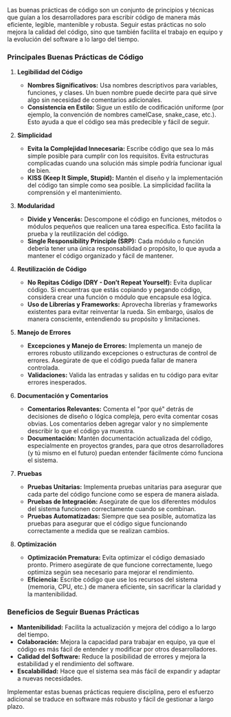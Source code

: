 Las buenas prácticas de código son un conjunto de principios y técnicas que guían a los desarrolladores para escribir código de manera más eficiente, legible, mantenible y robusta. Seguir estas prácticas no solo mejora la calidad del código, sino que también facilita el trabajo en equipo y la evolución del software a lo largo del tiempo.

### Principales Buenas Prácticas de Código

1. **Legibilidad del Código**
   - **Nombres Significativos:** Usa nombres descriptivos para variables, funciones, y clases. Un buen nombre puede decirte para qué sirve algo sin necesidad de comentarios adicionales.
   - **Consistencia en Estilo:** Sigue un estilo de codificación uniforme (por ejemplo, la convención de nombres camelCase, snake_case, etc.). Esto ayuda a que el código sea más predecible y fácil de seguir.

2. **Simplicidad**
   - **Evita la Complejidad Innecesaria:** Escribe código que sea lo más simple posible para cumplir con los requisitos. Evita estructuras complicadas cuando una solución más simple podría funcionar igual de bien.
   - **KISS (Keep It Simple, Stupid):** Mantén el diseño y la implementación del código tan simple como sea posible. La simplicidad facilita la comprensión y el mantenimiento.

3. **Modularidad**
   - **Divide y Vencerás:** Descompone el código en funciones, métodos o módulos pequeños que realicen una tarea específica. Esto facilita la prueba y la reutilización del código.
   - **Single Responsibility Principle (SRP):** Cada módulo o función debería tener una única responsabilidad o propósito, lo que ayuda a mantener el código organizado y fácil de mantener.

4. **Reutilización de Código**
   - **No Repitas Código (DRY - Don’t Repeat Yourself):** Evita duplicar código. Si encuentras que estás copiando y pegando código, considera crear una función o módulo que encapsule esa lógica.
   - **Uso de Librerías y Frameworks:** Aprovecha librerías y frameworks existentes para evitar reinventar la rueda. Sin embargo, úsalos de manera consciente, entendiendo su propósito y limitaciones.

5. **Manejo de Errores**
   - **Excepciones y Manejo de Errores:** Implementa un manejo de errores robusto utilizando excepciones o estructuras de control de errores. Asegúrate de que el código pueda fallar de manera controlada.
   - **Validaciones:** Valida las entradas y salidas en tu código para evitar errores inesperados.

6. **Documentación y Comentarios**
   - **Comentarios Relevantes:** Comenta el "por qué" detrás de decisiones de diseño o lógica compleja, pero evita comentar cosas obvias. Los comentarios deben agregar valor y no simplemente describir lo que el código ya muestra.
   - **Documentación:** Mantén documentación actualizada del código, especialmente en proyectos grandes, para que otros desarrolladores (y tú mismo en el futuro) puedan entender fácilmente cómo funciona el sistema.

7. **Pruebas**
   - **Pruebas Unitarias:** Implementa pruebas unitarias para asegurar que cada parte del código funcione como se espera de manera aislada.
   - **Pruebas de Integración:** Asegúrate de que los diferentes módulos del sistema funcionen correctamente cuando se combinan.
   - **Pruebas Automatizadas:** Siempre que sea posible, automatiza las pruebas para asegurar que el código sigue funcionando correctamente a medida que se realizan cambios.

8. **Optimización**
   - **Optimización Prematura:** Evita optimizar el código demasiado pronto. Primero asegúrate de que funcione correctamente, luego optimiza según sea necesario para mejorar el rendimiento.
   - **Eficiencia:** Escribe código que use los recursos del sistema (memoria, CPU, etc.) de manera eficiente, sin sacrificar la claridad y la mantenibilidad.

### Beneficios de Seguir Buenas Prácticas
- **Mantenibilidad:** Facilita la actualización y mejora del código a lo largo del tiempo.
- **Colaboración:** Mejora la capacidad para trabajar en equipo, ya que el código es más fácil de entender y modificar por otros desarrolladores.
- **Calidad del Software:** Reduce la posibilidad de errores y mejora la estabilidad y el rendimiento del software.
- **Escalabilidad:** Hace que el sistema sea más fácil de expandir y adaptar a nuevas necesidades.

Implementar estas buenas prácticas requiere disciplina, pero el esfuerzo adicional se traduce en software más robusto y fácil de gestionar a largo plazo.
